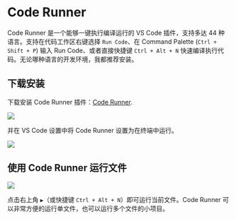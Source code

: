 # Code Runner <a href="https://github.com/spencerwooo"> <BlueBadge text="@SpencerWoo" vertical="middle"/></a>

Code Runner 是一个能够一键执行编译运行的 VS Code 插件，支持多达 44 种语言。支持在代码工作区右键选择 `Run Code`、在 Command Palette (`Ctrl + Shift + P`) 输入 Run Code、或者直接快捷键 `Ctrl + Alt + N` 快速编译执行代码。无论哪种语言的开发环境，我都推荐安装。

## 下载安装

下载安装 Code Runner 插件：[Code Runner](https://marketplace.visualstudio.com/items?itemName=formulahendry.code-runner).

![](https://i.loli.net/2020/01/06/y8UBFRqrutQJGAV.png)

并在 VS Code 设置中将 Code Runner 设置为在终端中运行。

![](https://i.loli.net/2020/01/06/WV5jsOMKuzgZqce.png)

## 使用 Code Runner 运行文件

![](https://i.loli.net/2020/01/06/PyDTdzjp6KM5Aq4.png)

点击右上角 `▶`（或快捷键 `Ctrl + Alt + N`）即可运行当前文件。Code Runner 可以非常方便的运行单文件，也可以运行多个文件的小项目。
